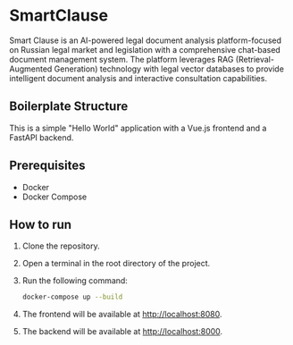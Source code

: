 # SmartClause

Smart Clause is an AI-powered legal document analysis platform-focused on Russian legal market and legislation with a comprehensive chat-based document management system. The platform leverages RAG (Retrieval-Augmented Generation) technology with legal vector databases to provide intelligent document analysis and interactive consultation capabilities.

## Boilerplate Structure

This is a simple "Hello World" application with a Vue.js frontend and a FastAPI backend.

## Prerequisites

- Docker
- Docker Compose

## How to run

1.  Clone the repository.
2.  Open a terminal in the root directory of the project.
3.  Run the following command:

    ```sh
    docker-compose up --build
    ```

4.  The frontend will be available at [http://localhost:8080](http://localhost:8080).
5.  The backend will be available at [http://localhost:8000](http://localhost:8000).